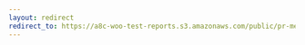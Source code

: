 ```yaml
---
layout: redirect
redirect_to: https://a8c-woo-test-reports.s3.amazonaws.com/public/pr-merge/40978/api/index.html
---
```

